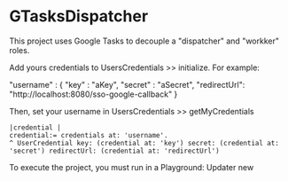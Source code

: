 # GTasksDispatcher
This project uses Google Tasks to decouple a "dispatcher" and "workker" roles.

Add yours credentials to UsersCredentials >> initialize. For example:

"username" : { 
	"key" : "aKey",
	"secret" : "aSecret",
	"redirectUrl": "http://localhost:8080/sso-google-callback"
} 
                    
Then, set your username in UsersCredentials >> getMyCredentials

	|credential |
	credential:= credentials at: 'username'.
	^ UserCredential key: (credential at: 'key') secret: (credential at: 'secret') redirectUrl: (credential at: 'redirectUrl')
	
To execute the project, you must run in a Playground:
	Updater new 


